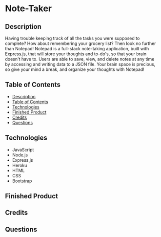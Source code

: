 # Note-Taker

## Description
Having trouble keeping track of all the tasks you were supposed to complete? How about remembering your grocery list? Then look no further than Notepad! Notepad is a full-stack note-taking application, built with Express.js, that will store your thoughts and to-do's, so that your brain doesn't have to. Users are able to save, view, and delete notes at any time by accessing and writing data to a JSON file. Your brain space is precious, so give your mind a break, and organize your thoughts with Notepad!

## Table of Contents
  - [Description](#description)
  - [Table of Contents](#table-of-contents)
  - [Technologies](#technologies)
  - [Finished Product](#finished-product)
  - [Credits](#credits)
  - [Questions](#questions)

## Technologies
* JavaScript
* Node.js
* Express.js
* Heroku
* HTML
* CSS
* Bootstrap

## Finished Product

## Credits

## Questions